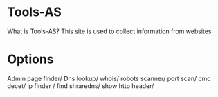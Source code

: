 # Tools-AS

What is Tools-AS?
This site is used to collect information from websites
# Options
Admin page finder/
Dns lookup/
whois/
robots scanner/
port scan/
cmc decet/
ip finder /
find shraredns/
show http header/
